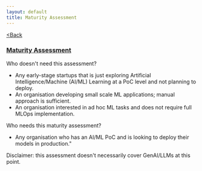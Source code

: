 ```yaml
---
layout: default
title: Maturity Assessment
---
```


[<Back](index.md)

### [Maturity Assessment](https://apps.digicatapult.org.uk/ai-adoption-toolkit{target='_blank})

Who doesn't need this assessment?
  - Any early-stage startups that is just exploring ArtificiaI Intelligence/Machine (AI/ML) Learning at a PoC level and not planning to deploy.
  - An organisation developing small scale ML applications; manual approach is sufficient.
  - An organisation interested in ad hoc ML tasks and does not require full MLOps implementation.

Who needs this maturity assessment?
  - Any organisation who has an AI/ML PoC and is looking to deploy their models in production."

Disclaimer: this assessment doesn't necessarily cover GenAI/LLMs at this point.